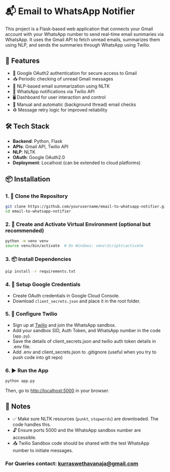 # 📬 Email to WhatsApp Notifier

This project is a Flask-based web application that connects your Gmail account with your WhatsApp number to send real-time email summaries via WhatsApp. It uses the Gmail API to fetch unread emails, summarizes them using NLP, and sends the summaries through WhatsApp using Twilio.

## 🚀 Features

- 🔐 Google OAuth2 authentication for secure access to Gmail
- 📥 Periodic checking of unread Gmail messages
- 🧠 NLP-based email summarization using NLTK
- 📲 WhatsApp notifications via Twilio API
- 🖥️ Dashboard for user interaction and control
- 🔁 Manual and automatic (background thread) email checks
- ♻️ Message retry logic for improved reliability

## 🛠️ Tech Stack

- **Backend**: Python, Flask
- **APIs**: Gmail API, Twilio API
- **NLP**: NLTK
- **OAuth**: Google OAuth2.0
- **Deployment**: Localhost (can be extended to cloud platforms)

## 📦 Installation

### 1. 📁 Clone the Repository

```bash
git clone https://github.com/yourusername/email-to-whatsapp-notifier.git
cd email-to-whatsapp-notifier
```

### 2. 🐍 Create and Activate Virtual Environment (optional but recommended)

```bash
python -m venv venv
source venv/bin/activate  # On Windows: venv\Scripts\activate
```

### 3. 📦 Install Dependencies

```bash
pip install -r requirements.txt
```

### 4. 🔑 Setup Google Credentials

- Create OAuth credentials in Google Cloud Console.
- Download `client_secrets.json` and place it in the root folder.

### 5. 📲 Configure Twilio

- Sign up at [Twilio](https://www.twilio.com/) and join the WhatsApp sandbox.
- Add your sandbox SID, Auth Token, and WhatsApp number in the code (`app.py`).
- Save the details of client_secrets.json and twilio auth token details in .env file.
- Add .env and client_secrets.json to .gitignore (useful when you try to push code into git repo)
  

### 6. ▶️ Run the App

```bash
python app.py
```

Then, go to [http://localhost:5000](http://localhost:5000) in your browser.

## 📝 Notes

- ✅ Make sure NLTK resources (`punkt`, `stopwords`) are downloaded. The code handles this.
- 🔓 Ensure ports 5000 and the WhatsApp sandbox number are accessible.
- 📤 Twilio Sandbox code should be shared with the test WhatsApp number to initiate messages.

### For Queries contact: kurraswethavanaja@gmail.com


